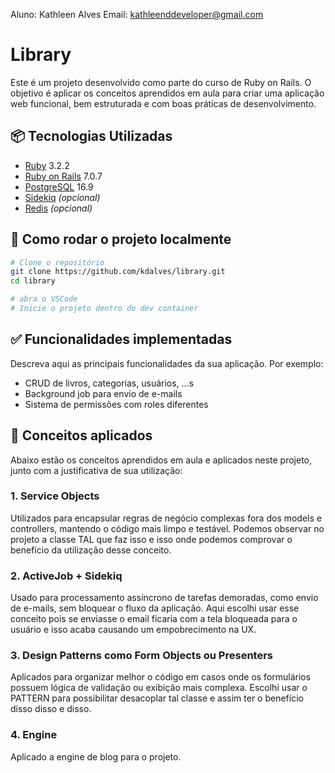 Aluno: Kathleen Alves
Email: kathleenddeveloper@gmail.com

# Library

Este é um projeto desenvolvido como parte do curso de Ruby on Rails. O objetivo é aplicar os conceitos aprendidos em aula para criar uma aplicação web funcional, bem estruturada e com boas práticas de desenvolvimento.

## 📦 Tecnologias Utilizadas

- [Ruby](https://www.ruby-lang.org/pt/) 3.2.2
- [Ruby on Rails](https://rubyonrails.org/) 7.0.7
- [PostgreSQL](https://www.postgresql.org/) 16.9
- [Sidekiq](https://sidekiq.org/) *(opcional)*
- [Redis](https://redis.io/) *(opcional)*

## 🚀 Como rodar o projeto localmente

```bash
# Clone o repositório
git clone https://github.com/kdalves/library.git
cd library

# abra o VSCode
# Inicie o projeto dentro do dev container
```

## ✅ Funcionalidades implementadas

Descreva aqui as principais funcionalidades da sua aplicação. Por exemplo:

- CRUD de livros, categorias, usuários, ...s
- Background job para envio de e-mails
- Sistema de permissões com roles diferentes

## 🧠 Conceitos aplicados

Abaixo estão os conceitos aprendidos em aula e aplicados neste projeto, junto com a justificativa de sua utilização:

### 1. **Service Objects**

Utilizados para encapsular regras de negócio complexas fora dos models e controllers, mantendo o código mais limpo e testável. Podemos observar no projeto a classe TAL que faz isso e isso onde podemos comprovar o benefício da utilização desse conceito.

### 2. **ActiveJob + Sidekiq**

Usado para processamento assíncrono de tarefas demoradas, como envio de e-mails, sem bloquear o fluxo da aplicação. Aqui escolhi usar esse conceito pois se enviasse o email ficaria com a tela bloqueada para o usuário e isso acaba causando um empobrecimento na UX.

### 3. **Design Patterns como Form Objects ou Presenters**

Aplicados para organizar melhor o código em casos onde os formulários possuem lógica de validação ou exibição mais complexa. Escolhi usar o PATTERN para possibilitar desacoplar tal classe e assim ter o benefício disso disso e disso.

### 4. **Engine**
Aplicado a engine de blog para o projeto.

